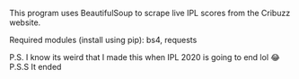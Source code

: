 This program uses BeautifulSoup to scrape live IPL scores from the Cribuzz website.

Required modules (install using pip): bs4, requests

P.S. I know its weird that I made this when IPL 2020 is going to end lol 😂
P.S.S It ended
